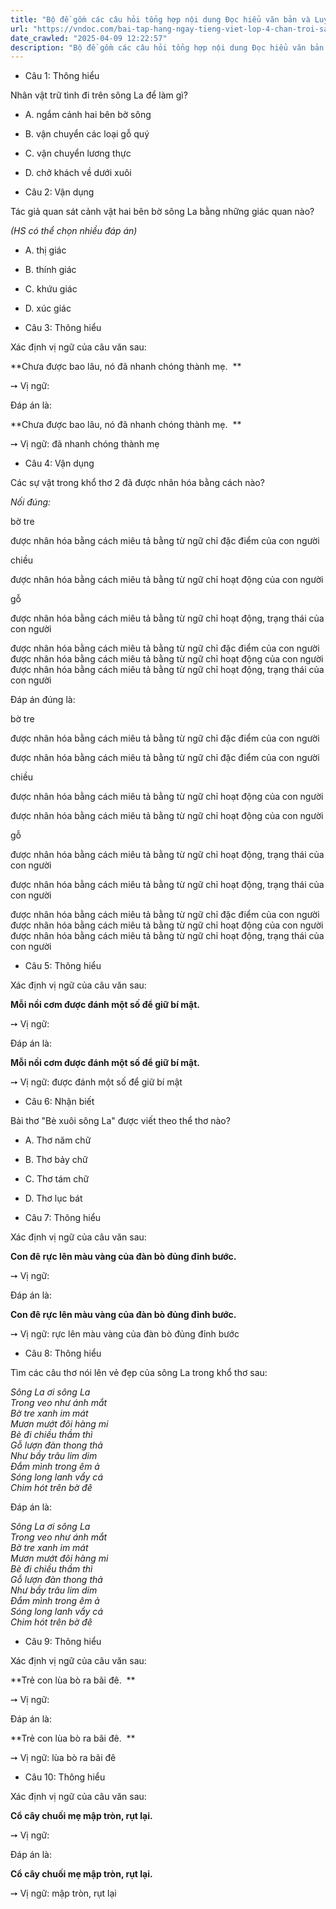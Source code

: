 ```yaml
---
title: "Bộ đề gồm các câu hỏi tổng hợp nội dung Đọc hiểu văn bản và Luyện từ và câu được học ở Tuần 22 trong chương trình Tiếng Việt lớp 4 Tập 2 Chân trời sáng tạo."
url: "https://vndoc.com/bai-tap-hang-ngay-tieng-viet-lop-4-chan-troi-sang-tao-tuan-22-thu-2-336080"
date_crawled: "2025-04-09 12:22:57"
description: "Bộ đề gồm các câu hỏi tổng hợp nội dung Đọc hiểu văn bản và Luyện từ và câu được học ở Tuần 22 trong chương trình Tiếng Việt lớp 4 Tập 2 Chân trời sáng tạo."
---
```


* Câu 1:  Thông hiểu

Nhân vật trữ tình đi trên sông La để làm gì?

  * A. ngắm cảnh hai bên bờ sông 
  * B. vận chuyển các loại gỗ quý 
  * C. vận chuyển lương thực 
  * D. chở khách về dưới xuôi 



* Câu 2:  Vận dụng

Tác giả quan sát cảnh vật hai bên bờ sông La bằng những giác quan nào?

_(HS có thể chọn nhiều đáp án)_

  * A. thị giác 
  * B. thính giác 
  * C. khứu giác 
  * D. xúc giác 



* Câu 3:  Thông hiểu

Xác định vị ngữ của câu văn sau:

**Chưa được bao lâu, nó đã nhanh chóng thành mẹ.  **

➙ Vị ngữ: 

Đáp án là:

**Chưa được bao lâu, nó đã nhanh chóng thành mẹ.  **

➙ Vị ngữ: đã nhanh chóng thành mẹ

* Câu 4:  Vận dụng

Các sự vật trong khổ thơ 2 đã được nhân hóa bằng cách nào?

_Nối đúng:_

bờ tre 

được nhân hóa bằng cách miêu tả bằng từ ngữ chỉ đặc điểm của con người 

chiều 

được nhân hóa bằng cách miêu tả bằng từ ngữ chỉ hoạt động của con người 

gỗ 

được nhân hóa bằng cách miêu tả bằng từ ngữ chỉ hoạt động, trạng thái của con người 

được nhân hóa bằng cách miêu tả bằng từ ngữ chỉ đặc điểm của con người  được nhân hóa bằng cách miêu tả bằng từ ngữ chỉ hoạt động của con người  được nhân hóa bằng cách miêu tả bằng từ ngữ chỉ hoạt động, trạng thái của con người 

Đáp án đúng là:

bờ tre 

được nhân hóa bằng cách miêu tả bằng từ ngữ chỉ đặc điểm của con người 

được nhân hóa bằng cách miêu tả bằng từ ngữ chỉ đặc điểm của con người 

chiều 

được nhân hóa bằng cách miêu tả bằng từ ngữ chỉ hoạt động của con người 

được nhân hóa bằng cách miêu tả bằng từ ngữ chỉ hoạt động của con người 

gỗ 

được nhân hóa bằng cách miêu tả bằng từ ngữ chỉ hoạt động, trạng thái của con người 

được nhân hóa bằng cách miêu tả bằng từ ngữ chỉ hoạt động, trạng thái của con người 

được nhân hóa bằng cách miêu tả bằng từ ngữ chỉ đặc điểm của con người  được nhân hóa bằng cách miêu tả bằng từ ngữ chỉ hoạt động của con người  được nhân hóa bằng cách miêu tả bằng từ ngữ chỉ hoạt động, trạng thái của con người 

* Câu 5:  Thông hiểu

Xác định vị ngữ của câu văn sau:

**Mỗi nồi cơm được đánh một số để giữ bí mật.**

➙ Vị ngữ: 

Đáp án là:

**Mỗi nồi cơm được đánh một số để giữ bí mật.**

➙ Vị ngữ: được đánh một số để giữ bí mật

* Câu 6:  Nhận biết

Bài thơ "Bè xuôi sông La" được viết theo thể thơ nào?

  * A. Thơ năm chữ 
  * B. Thơ bảy chữ 
  * C. Thơ tám chữ 
  * D. Thơ lục bát 



* Câu 7:  Thông hiểu

Xác định vị ngữ của câu văn sau:

**Con đê rực lên màu vàng của đàn bò đủng đỉnh bước.**

➙ Vị ngữ: 

Đáp án là:

**Con đê rực lên màu vàng của đàn bò đủng đỉnh bước.**

➙ Vị ngữ: rực lên màu vàng của đàn bò đủng đỉnh bước

* Câu 8:  Thông hiểu

Tìm các câu thơ nói lên vẻ đẹp của sông La trong khổ thơ sau:

_Sông La ơi sông La_  
 _Trong veo như ánh mắt_  
 _Bờ tre xanh im mát_  
 _Mươn mướt đôi hàng mi_  
 _Bè đi chiều thầm thì_  
 _Gỗ lượn đàn thong thả_  
 _Như bầy trâu lim dim_  
 _Đắm mình trong êm ả_  
 _Sóng long lanh vẩy cá_  
 _Chim hót trên bờ đê_

Đáp án là:

_Sông La ơi sông La_  
 _Trong veo như ánh mắt_  
 _Bờ tre xanh im mát_  
 _Mươn mướt đôi hàng mi_  
 _Bè đi chiều thầm thì_  
 _Gỗ lượn đàn thong thả_  
 _Như bầy trâu lim dim_  
 _Đắm mình trong êm ả_  
 _Sóng long lanh vẩy cá_  
 _Chim hót trên bờ đê_

* Câu 9:  Thông hiểu

Xác định vị ngữ của câu văn sau:

**Trẻ con lùa bò ra bãi đê.  **

➙ Vị ngữ: 

Đáp án là:

**Trẻ con lùa bò ra bãi đê.  **

➙ Vị ngữ: lùa bò ra bãi đê

* Câu 10:  Thông hiểu

Xác định vị ngữ của câu văn sau:

**Cổ cây chuối mẹ mập tròn, rụt lại.**

➙ Vị ngữ: 

Đáp án là:

**Cổ cây chuối mẹ mập tròn, rụt lại.**

➙ Vị ngữ: mập tròn, rụt lại
